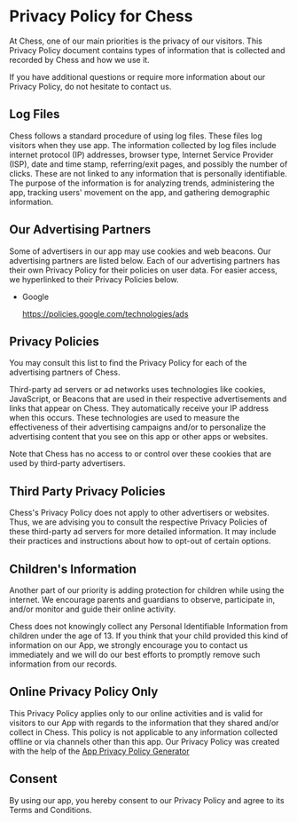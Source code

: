 <h1>Privacy Policy for Chess</h1>

<p>At Chess, one of our main priorities is the privacy of our visitors. This Privacy Policy document contains types of information that is collected and recorded by Chess and how we use it.</p>

<p>If you have additional questions or require more information about our Privacy Policy, do not hesitate to contact us.</p>

<h2>Log Files</h2>

<p>Chess follows a standard procedure of using log files. These files log visitors when they use app. The information collected by log files include internet protocol (IP) addresses, browser type, Internet Service Provider (ISP), date and time stamp, referring/exit pages, and possibly the number of clicks. These are not linked to any information that is personally identifiable. The purpose of the information is for analyzing trends, administering the app, tracking users' movement on the app, and gathering demographic information.</p>

<h2>Our Advertising Partners</h2>

<p>Some of advertisers in our app may use cookies and web beacons. Our advertising partners are listed below. Each of our advertising partners has their own Privacy Policy for their policies on user data. For easier access, we hyperlinked to their Privacy Policies below.</p>

<ul>
    <li>
        <p>Google</p>
        <p><a href="https://policies.google.com/technologies/ads">https://policies.google.com/technologies/ads</a></p>
    </li>
</ul>

<h2>Privacy Policies</h2>

<P>You may consult this list to find the Privacy Policy for each of the advertising partners of Chess.</p>

<p>Third-party ad servers or ad networks uses technologies like cookies, JavaScript, or Beacons that are used in their respective advertisements and links that appear on Chess. They automatically receive your IP address when this occurs. These technologies are used to measure the effectiveness of their advertising campaigns and/or to personalize the advertising content that you see on this app or other apps or websites.</p>

<p>Note that Chess has no access to or control over these cookies that are used by third-party advertisers.</p>

<h2>Third Party Privacy Policies</h2>

<p>Chess's Privacy Policy does not apply to other advertisers or websites. Thus, we are advising you to consult the respective Privacy Policies of these third-party ad servers for more detailed information. It may include their practices and instructions about how to opt-out of certain options.</p>

<h2>Children's Information</h2>

<p>Another part of our priority is adding protection for children while using the internet. We encourage parents and guardians to observe, participate in, and/or monitor and guide their online activity.</p>

<p>Chess does not knowingly collect any Personal Identifiable Information from children under the age of 13. If you think that your child provided this kind of information on our App, we strongly encourage you to contact us immediately and we will do our best efforts to promptly remove such information from our records.</p>

<h2>Online Privacy Policy Only</h2>

<p>This Privacy Policy applies only to our online activities and is valid for visitors to our App with regards to the information that they shared and/or collect in Chess. This policy is not applicable to any information collected offline or via channels other than this app. Our Privacy Policy was created with the help of the <a href="https://www.termsfeed.com/privacy-policy-generator/">App Privacy Policy Generator</a></p>

<h2>Consent</h2>

<p>By using our app, you hereby consent to our Privacy Policy and agree to its Terms and Conditions.</p>
